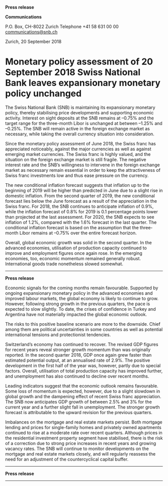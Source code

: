 **Press release**

**Communications**

P.O. Box, CH-8022 Zurich
Telephone +41 58 631 00 00
[communications@snb.ch](mailto:communications@snb.ch)

Zurich, 20 September 2018

# Monetary policy assessment of 20 September 2018 Swiss National Bank leaves expansionary monetary policy unchanged

The Swiss National Bank (SNB) is maintaining its expansionary monetary policy, thereby
stabilising price developments and supporting economic activity. Interest on sight deposits at
the SNB remains at –0.75% and the target range for the three-month Libor is unchanged at
between –1.25% and –0.25%. The SNB will remain active in the foreign exchange market as
necessary, while taking the overall currency situation into consideration.

Since the monetary policy assessment of June 2018, the Swiss franc has appreciated
noticeably, against the major currencies as well as against emerging market currencies. The
Swiss franc is highly valued, and the situation on the foreign exchange market is still fragile.
The negative interest rate and the SNB’s willingness to intervene in the foreign exchange
market as necessary remain essential in order to keep the attractiveness of Swiss franc
investments low and thus ease pressure on the currency.

The new conditional inflation forecast suggests that inflation up to the beginning of 2019 will
be higher than predicted in June due to a slight rise in domestic inflation. From the second
quarter of 2019, the new conditional forecast lies below the June forecast as a result of the
appreciation in the Swiss franc. For 2018, the SNB continues to anticipate inflation of 0.9%,
while the inflation forecast of 0.8% for 2019 is 0.1 percentage points lower than projected at
the last assessment. For 2020, the SNB expects to see inflation of 1.2%, compared with the
1.6% forecast in the last quarter. The conditional inflation forecast is based on the assumption
that the three-month Libor remains at –0.75% over the entire forecast horizon.

Overall, global economic growth was solid in the second quarter. In the advanced economies,
utilisation of production capacity continued to improve and employment figures once again
rose. In the emerging economies, too, economic momentum remained generally robust.
International goods trade nonetheless slowed somewhat.


-----

**Press release**

Economic signals for the coming months remain favourable. Supported by ongoing
expansionary monetary policy in the advanced economies and improved labour markets, the
global economy is likely to continue to grow. However, following strong growth in the
previous quarters, the pace is expected to slow slightly. To date, the crises of confidence in
Turkey and Argentina have not materially impacted the global economic outlook.

The risks to this positive baseline scenario are more to the downside. Chief among them are
political uncertainties in some countries as well as potential international tensions and
protectionist tendencies.

Switzerland’s economy has continued to recover. The revised GDP figures for recent years
reveal stronger growth momentum than was originally reported. In the second quarter 2018,
GDP once again grew faster than estimated potential output, at an annualised rate of 2.9%.
The positive development in the first half of the year was, however, partly due to special
factors. Overall, utilisation of total production capacity has improved further, and
unemployment has also continued to decline over recent months.

Leading indicators suggest that the economic outlook remains favourable. Some loss of
momentum is expected, however, due to a slight slowdown in global growth and the
dampening effect of recent Swiss franc appreciation. The SNB now anticipates GDP growth
of between 2.5% and 3% for the current year and a further slight fall in unemployment. The
stronger growth forecast is attributable to the upward revision for the previous quarters.

Imbalances on the mortgage and real estate markets persist. Both mortgage lending and prices
for single-family homes and privately owned apartments continued to rise at a moderate rate
over recent quarters. Although prices in the residential investment property segment have
stabilised, there is the risk of a correction due to strong price increases in recent years and
growing vacancy rates. The SNB will continue to monitor developments on the mortgage and
real estate markets closely, and will regularly reassess the need for an adjustment of the
countercyclical capital buffer.


-----

**Press release**


-----

